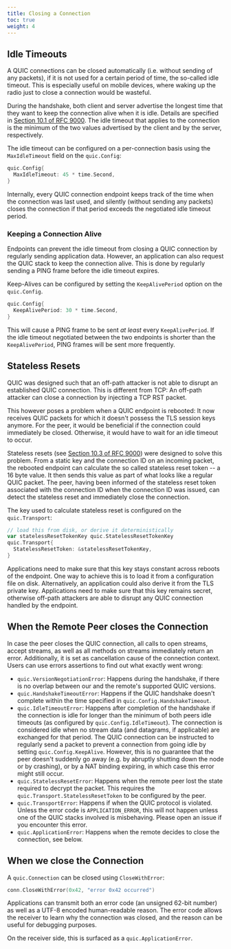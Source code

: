 ```yaml
---
title: Closing a Connection
toc: true
weight: 4
---
```


## Idle Timeouts

A QUIC connections can be closed automatically (i.e. without sending of any packets), if it is not used for a certain period of time, the so-called idle timeout. This is especially useful on mobile devices, where waking up the radio just to close a connection would be wasteful.

During the handshake, both client and server advertise the longest time that they want to keep the connection alive when it is idle. Details are specified in [Section 10.1 of RFC 9000](https://datatracker.ietf.org/doc/html/rfc9000#section-10.1). The idle timeout that applies to the connection is the minimum of the two values advertised by the client and by the server, respectively.

The idle timeout can be configured on a per-connection basis using the `MaxIdleTimeout` field on the `quic.Config`:
```go
quic.Config{
  MaxIdleTimeout: 45 * time.Second,
}
```

Internally, every QUIC connection endpoint keeps track of the time when the connection was last used, and silently (without sending any packets) closes the connection if that period exceeds the negotiated idle timeout period.

### Keeping a Connection Alive

Endpoints can prevent the idle timeout from closing a QUIC connection by regularly sending application data. However, an application can also request the QUIC stack to keep the connection alive. This is done by regularly sending a PING frame before the idle timeout expires.

Keep-Alives can be configured by setting the `KeepAlivePeriod` option on the `quic.Config`.
```go
quic.Config{
  KeepAlivePeriod: 30 * time.Second,
}
```

This will cause a PING frame to be sent _at least_ every `KeepAlivePeriod`. If the idle timeout negotiated between the two endpoints is shorter than the `KeepAlivePeriod`, PING frames will be sent more frequently.

## Stateless Resets

QUIC was designed such that an off-path attacker is not able to disrupt an established QUIC connection. This is different from TCP: An off-path attacker can close a connection by injecting a TCP RST packet.

This however poses a problem when a QUIC endpoint is rebooted: It now receives QUIC packets for which it doesn't possess the TLS session keys anymore. For the peer, it would be beneficial if the connection could immediately be closed. Otherwise, it would have to wait for an idle timeout to occur.

Stateless resets (see [Section 10.3 of RFC 9000](https://datatracker.ietf.org/doc/html/rfc9000#section-10.3)) were designed to solve this problem. From a static key and the connection ID on an incoming packet, the rebooted endpoint can calculate the so called stateless reset token -- a 16 byte value. It then sends this value as part of what looks like a regular QUIC packet. The peer, having been informed of the stateless reset token associated with the connection ID when the connection ID was issued, can detect the stateless reset and immediately close the connection.


The key used to calculate stateless reset is configured on the `quic.Transport`:
```go
// load this from disk, or derive it deterministically
var statelessResetTokenKey quic.StatelessResetTokenKey
quic.Transport{
  StatelessResetToken: &statelessResetTokenKey,
}
```

Applications need to make sure that this key stays constant across reboots of the endpoint. One way to achieve this is to load it from a configuration file on disk. Alternatively, an application could also derive it from the TLS private key. Applications need to make sure that this key remains secret, otherwise off-path attackers are able to disrupt any QUIC connection handled by the endpoint.

## When the Remote Peer closes the Connection

In case the peer closes the QUIC connection, all calls to open streams, accept streams, as well as all methods on streams immediately return an error. Additionally, it is set as cancellation cause of the connection context. Users can use errors assertions to find out what exactly went wrong:

* `quic.VersionNegotiationError`: Happens during the handshake, if there is no overlap between our and the remote's supported QUIC versions.
* `quic.HandshakeTimeoutError`: Happens if the QUIC handshake doesn't complete within the time specified in `quic.Config.HandshakeTimeout`.
* `quic.IdleTimeoutError`: Happens after completion of the handshake if the connection is idle for longer than the minimum of both peers idle timeouts (as configured by `quic.Config.IdleTimeout`). The connection is considered idle when no stream data (and datagrams, if applicable) are exchanged for that period. The QUIC connection can be instructed to regularly send a packet to prevent a connection from going idle by setting `quic.Config.KeepAlive`. However, this is no guarantee that the peer doesn't suddenly go away (e.g. by abruptly shutting down the node or by crashing), or by a NAT binding expiring, in which case this error might still occur.
* `quic.StatelessResetError`: Happens when the remote peer lost the state required to decrypt the packet. This requires the `quic.Transport.StatelessResetToken` to be configured by the peer.
* `quic.TransportError`: Happens if when the QUIC protocol is violated. Unless the error code is `APPLICATION_ERROR`, this will not happen unless one of the QUIC stacks involved is misbehaving. Please open an issue if you encounter this error.
* `quic.ApplicationError`: Happens when the remote decides to close the connection, see below.

## When we close the Connection

A `quic.Connection` can be closed using `CloseWithError`:

```go
conn.CloseWithError(0x42, "error 0x42 occurred")
```

Applications can transmit both an error code (an unsigned 62-bit number) as well as a UTF-8 encoded human-readable reason. The error code allows the receiver to learn why the connection was closed, and the reason can be useful for debugging purposes.

On the receiver side, this is surfaced as a `quic.ApplicationError`.
